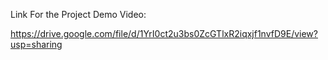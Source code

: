 Link For the Project Demo Video:

https://drive.google.com/file/d/1YrI0ct2u3bs0ZcGTlxR2iqxjf1nvfD9E/view?usp=sharing
